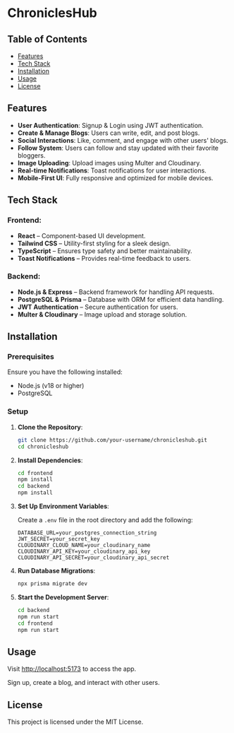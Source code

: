 # ChroniclesHub

## Table of Contents

- [Features](#features)
- [Tech Stack](#tech-stack)
- [Installation](#installation)
- [Usage](#usage)
- [License](#license)

## Features

- **User Authentication**: Signup & Login using JWT authentication.
- **Create & Manage Blogs**: Users can write, edit, and post blogs.
- **Social Interactions**: Like, comment, and engage with other users' blogs.
- **Follow System**: Users can follow and stay updated with their favorite bloggers.
- **Image Uploading**: Upload images using Multer and Cloudinary.
- **Real-time Notifications**: Toast notifications for user interactions.
- **Mobile-First UI**: Fully responsive and optimized for mobile devices.

## Tech Stack

### Frontend:

- **React** – Component-based UI development.
- **Tailwind CSS** – Utility-first styling for a sleek design.
- **TypeScript** – Ensures type safety and better maintainability.
- **Toast Notifications** – Provides real-time feedback to users.

### Backend:

- **Node.js & Express** – Backend framework for handling API requests.
- **PostgreSQL & Prisma** – Database with ORM for efficient data handling.
- **JWT Authentication** – Secure authentication for users.
- **Multer & Cloudinary** – Image upload and storage solution.

## Installation

### Prerequisites

Ensure you have the following installed:

- Node.js (v18 or higher)
- PostgreSQL

### Setup

1. **Clone the Repository**:

    ```bash
    git clone https://github.com/your-username/chronicleshub.git
    cd chronicleshub
    ```

2. **Install Dependencies**:

    ```bash
    cd frontend
    npm install
    cd backend
    npm install
    ```

3. **Set Up Environment Variables**:

    Create a `.env` file in the root directory and add the following:

    ```env
    DATABASE_URL=your_postgres_connection_string
    JWT_SECRET=your_secret_key
    CLOUDINARY_CLOUD_NAME=your_cloudinary_name
    CLOUDINARY_API_KEY=your_cloudinary_api_key
    CLOUDINARY_API_SECRET=your_cloudinary_api_secret
    ```

4. **Run Database Migrations**:

    ```bash
    npx prisma migrate dev
    ```

5. **Start the Development Server**:

    ```bash
    cd backend
    npm run start
    cd frontend
    npm run start
    ```

## Usage

Visit [http://localhost:5173](http://localhost:5173) to access the app.

Sign up, create a blog, and interact with other users.

## License

This project is licensed under the MIT License.
